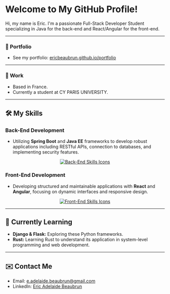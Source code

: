 # Welcome to My GitHub Profile!

Hi, my name is Eric. I'm a passionate Full-Stack Developer Student specializing in Java for the back-end and React/Angular for the front-end.

---

### 📁 Portfolio
* See my portfolio: [ericbeaubrun.github.io/portfolio](#)

---

### 💼 Work
* Based in France.
* Currently a student at CY PARIS UNIVERSITY.

---

## 🛠️ My Skills

### Back-End Development
* Utilizing **Spring Boot** and **Java EE** frameworks to develop robust applications including RESTful APIs, connection to databases, and implementing security features.

<p align="center">
  <a href="https://skillicons.dev">
    <img src="https://skillicons.dev/icons?i=java,py,c,php,spring" alt="Back-End Skills Icons"/>    
  </a>
</p>

### Front-End Development
* Developing structured and maintainable applications with **React** and **Angular**, focusing on dynamic interfaces and responsive design.

<p align="center">
  <a href="https://skillicons.dev">
    <img src="https://skillicons.dev/icons?i=react,angular,js,ts" alt="Front-End Skills Icons"/>
  </a>
</p>

---

## 🚀 Currently Learning

* **Django & Flask:** Exploring these Python frameworks.
* **Rust:** Learning Rust to understand its application in system-level programming and web development.

---

## ✉️ Contact Me

* Email: [e.adelaide.beaubrun@gmail.com](mailto:e.adelaide.beaubrun@gmail.com)
* LinkedIn: [Eric Adelaide Beaubrun](https://www.linkedin.com/in/eric-adelaide-beaubrun-416547290/)
